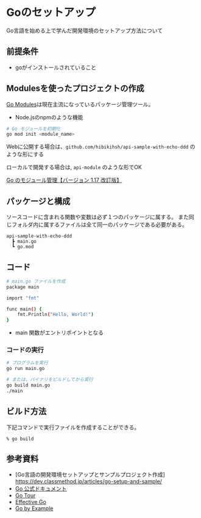 # Goのセットアップ

Go言語を始める上で学んだ開発環境のセットアップ方法について



## 前提条件

- goがインストールされていること



## Modulesを使ったプロジェクトの作成

[Go Modules](https://github.com/golang/go/wiki/Modules#quick-start-example)は現在主流になっているパッケージ管理ツール。

- Node.jsのnpmのような機能

```bash
# Go モジュールを初期化
go mod init <module_name>
```

Webに公開する場合は、`github.com/hibikihsh/api-sample-with-echo-ddd` のような形にする

ローカルで開発する場合は, `api-module` のような形でOK

[Go のモジュール管理【バージョン 1.17 改訂版】](https://zenn.dev/spiegel/articles/20210223-go-module-aware-mode?__hstc=53729015.64e060de20f355b50d595249802a3708.1738557069101.1748524600358.1748650237327.72&__hssc=53729015.2.1748650237327&__hsfp=688677955)



## パッケージと構成

ソースコードに含まれる関数や変数は必ず１つのパッケージに属する。 また同じフォルダ内に属するファイルは全て同一のパッケージである必要がある。

```
api-sample-with-echo-ddd
  ┣ main.go
  ┗ go.mod
```



## コード

```bash
# main.go ファイルを作成
package main

import "fmt"

func main() {
    fmt.Println("Hello, World!")
}
```

- main 関数がエントリポイントとなる



### コードの実行

```bash
# プログラムを実行
go run main.go

# または、バイナリをビルドしてから実行
go build main.go
./main
```



## ビルド方法

下記コマンドで実行ファイルを作成することができる。

```
% go build
```



## 参考資料

- [Go言語の開発環境セットアップとサンプルプロジェクト作成] https://dev.classmethod.jp/articles/go-setup-and-sample/
- [Go 公式ドキュメント](https://golang.org/doc/)
- [Go Tour](https://tour.golang.org/)
- [Effective Go](https://golang.org/doc/effective_go.html)
- [Go by Example](https://gobyexample.com/)
